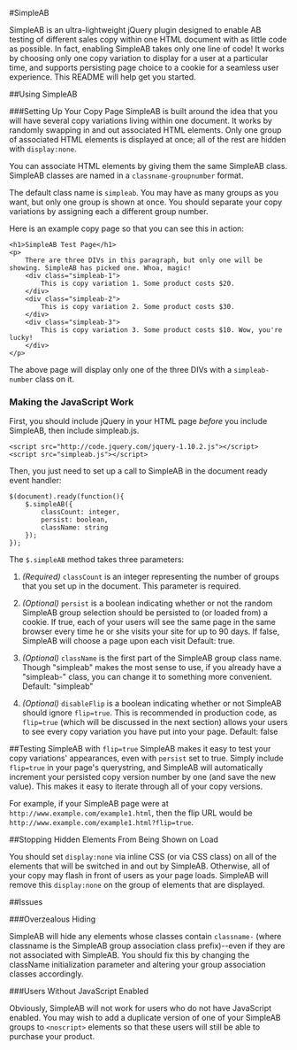 #SimpleAB

SimpleAB is an ultra-lightweight jQuery plugin designed to enable AB testing of different sales copy within one HTML document with as little code as possible. In fact, enabling SimpleAB takes only one line of code! It works by choosing only one copy variation to display for a user at a particular time, and supports persisting page choice to a cookie for a seamless user experience. This README will help get you started.

##Using SimpleAB

###Setting Up Your Copy Page
SimpleAB is built around the idea that you will have several copy variations living within one document. It works by randomly swapping in and out associated HTML elements. Only one group of associated HTML elements is displayed at once; all of the rest are hidden with ```display:none```.

You can associate HTML elements by giving them the same SimpleAB class. SimpleAB classes are named in a ```classname-groupnumber``` format.

The default class name is ```simpleab```. You may have as many groups as you want, but only one group is shown at once. You should separate your copy variations by assigning each a different group number.

Here is an example copy page so that you can see this in action:
```
<h1>SimpleAB Test Page</h1>
<p>
	There are three DIVs in this paragraph, but only one will be showing. SimpleAB has picked one. Whoa, magic!
	<div class="simpleab-1">
		This is copy variation 1. Some product costs $20.
	</div>
	<div class="simpleab-2">
		This is copy variation 2. Some product costs $30.
	</div>
	<div class="simpleab-3">
		This is copy variation 3. Some product costs $10. Wow, you're lucky!
	</div>
</p>
```

The above page will display only one of the three DIVs with a ```simpleab-number``` class on it.

### Making the JavaScript Work

First, you should include jQuery in your HTML page _before_ you include SimpleAB, then include simpleab.js.
```
<script src="http://code.jquery.com/jquery-1.10.2.js"></script>
<script src="simpleab.js"></script>
```

Then, you just need to set up a call to SimpleAB in the document ready event handler:

```
$(document).ready(function(){
	$.simpleAB({
		classCount: integer,
		persist: boolean,
		className: string
	});
});
```

The ```$.simpleAB``` method takes three parameters:

1. _(Required)_ ```classCount``` is an integer representing the number of groups that you set up in the document. This parameter is required.

2. _(Optional)_ ```persist``` is a boolean indicating whether or not the random SimpleAB group selection should be persisted to (or loaded from) a cookie. If true, each of your users will see the same page in the same browser every time he or she visits your site for up to 90 days. If false, SimpleAB will choose a page upon each visit Default: true.

3. _(Optional)_ ```className``` is the first part of the SimpleAB group class name. Though "simpleab" makes the most sense to use, if you already have a "simpleab-" class, you can change it to something more convenient. Default: "simpleab"

4. _(Optional)_ ```disableFlip``` is a boolean indicating whether or not SimpleAB should ignore ```flip=true```. This is recommended in production code, as ```flip=true``` (which will be discussed in the next section) allows your users to see every copy variation you have put into your page. Default: false

##Testing SimpleAB with ```flip=true```
SimpleAB makes it easy to test your copy variations' appearances, even with ```persist``` set to true. Simply include ```flip=true``` in your page's querystring, and SimpleAB will automatically increment your persisted copy version number by one (and save the new value). This makes it easy to iterate through all of your copy versions.

For example, if your SimpleAB page were at ```http://www.example.com/example1.html```, then the flip URL would be ```http://www.example.com/example1.html?flip=true```.

##Stopping Hidden Elements From Being Shown on Load

You should set ```display:none``` via inline CSS (or via CSS class) on all of the elements that will be switched in and out by SimpleAB. Otherwise, all of your copy may flash in front of users as your page loads. SimpleAB will remove this ```display:none``` on the group of elements that are displayed.

##Issues

###Overzealous Hiding

SimpleAB will hide any elements whose classes contain ```classname-``` (where classname is the SimpleAB group association class prefix)--even if they are not associated with SimpleAB. You should fix this by changing the className initialization parameter and altering your group association classes accordingly.

###Users Without JavaScript Enabled

Obviously, SimpleAB will not work for users who do not have JavaScript enabled. You may wish to add a duplicate version of one of your SimpleAB groups to ```<noscript>``` elements so that these users will still be able to purchase your product.
